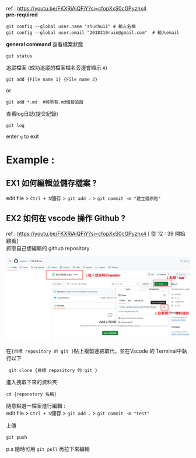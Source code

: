 ref : https://youtu.be/FKXRiAiQFiY?si=cfopXxS0cGPyzhx4 \
**pre-required**
```
git config --global user.name "shuchu11" # 輸入名稱
git config --global user.email "2018310ruin@gmail.com"  # 輸入email
```
**general command**
查看檔案狀態
```
git status
```

追蹤檔案 (成功追蹤的檔案檔名旁邊會顯示 `A`) 
```
git add {File name 1} {File name 2}
```
or
```
git add *.md  #將所有.md檔皆追蹤
```
查看log日誌(提交紀錄)
```
git log
```
enter `q` to exit


# Example :
## EX1 如何編輯並儲存檔案 ?
edit file > `Ctrl + S`儲存 > `git add .` > `git commit -m "建立還原點"`
## EX2 如何在 vscode 操作 Github ?  
ref : https://youtu.be/FKXRiAiQFiY?si=cfopXxS0cGPyzhx4     [ 從 12 : 39 開始觀看]\
抓取自己想編輯的 github repository

![alt text](<螢幕擷取畫面 2025-06-25 122856.png>)

在`{目標 repository 的 git }`貼上複製連結取代，並在Vscode 的 Terminal中執行以下
```
 git clone {目標 repository 的 git } 
```
進入拽取下來的資料夾
```
cd {reponstory 名稱}
```

隨意點選一檔案進行編輯 :\
edit file > `Ctrl + S`儲存 > `git add .` > `git commit -m "test"`

上傳
```
git push
```

p.s 隨時可用 `git pull` 再拉下來編輯
